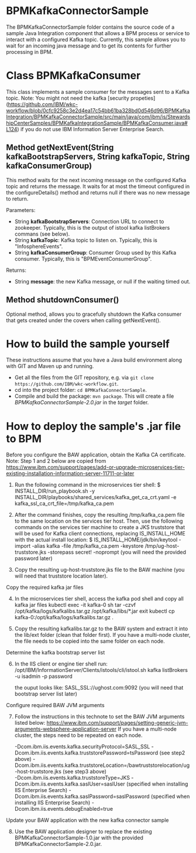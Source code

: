 # BPMKafkaConnectorSample
 The BPMKafkaConnectorSample folder contains the source code of a sample Java Integration component that allows a BPM process or service to interact with a configured Kafka topic. Currently, this sample allows you to wait for an incoming java message and to get its contents for further processing in BPM. 

# Class BPMKafkaConsumer
This class implements a sample consumer for the messages sent to a Kafka topic. Note: You might not need the kafka [security propeties] (https://github.com/IBM/wkc-workflow/blob/0cfc9258c3e2d4ea17c54bb61ba328bd0d546d96/BPMKafkaIntegration/BPMKafkaConnectorSample/src/main/java/com/ibm/is/StewardshipCenterSamples/BPMKafkaIntegrationSample/BPMKafkaConsumer.java#L124) if you do not use IBM Information Server Enterprise Search.

## Method getNextEvent(String kafkaBootstrapServers, String kafkaTopic, String kafkaConsumerGroup)
This method waits for the next incoming message on the configured Kafka topic and returns the message. It waits for at most the timeout configured in the configureDetails() method and returns null if there was no new message to return.

Parameters:
* String **kafkaBootstrapServers**: Connection URL to connect to zookeeper. Typically, this is the output of istool kafka listBrokers commans (see below).
* String **kafkaTopic**: Kafka topic to listen on. Typically, this is "InfosphereEvents".
* String **kafkaConsumerGroup**: Consumer Group used by this Kafka consumer. Typically, this is "BPMEventConsumerGroup".

Returns:
* String **message**: the new Kafka message, or null if the waiting timed out.

## Method shutdownConsumer()
Optional method, allows you to gracefully shutdown the Kafka consumer that gets created under the covers when calling getNextEvent().

# How to build the sample yourself
These instructions assume that you have a Java build environment along with GIT and Maven up and running.
* Get all the files from the GIT repository, e.g. via `git clone https://github.com/IBM/wkc-workflow.git`.
* cd into the project folder: `cd BPMKafkaConnectorSample`.
* Compile and build the package: `mvn package`. This will create a file *BPMKafkaConnectorSample-2.0.jar* in the *target* folder.

# How to deploy the sample's .jar file to BPM
Before you configure the BAW application, obtain the Kafka CA certificate.
Note: Step 1 and 2 below are copied from https://www.ibm.com/support/pages/add-or-upgrade-microservices-tier-existing-installation-information-server-11711-or-later

1. Run the following command in the microservices tier shell:
$ INSTALL_DIR/run_playbook.sh -y INSTALL_DIR/playbooks/shared_services/kafka_get_ca_crt.yaml -e kafka_ssl_ca_crt_file=/tmp/kafka_ca.pem

2. After the command finishes, copy the resulting /tmp/kafka_ca.pem file to the same location on the services tier host. 
Then, use the following commands on the services tier machine to create a JKS truststore that will be used for Kafka client connections, 
replacing IS_INSTALL_HOME with the actual install location:
$ IS_INSTALL_HOME/jdk/bin/keytool -import -alias kafka -file /tmp/kafka_ca.pem -keystore /tmp/ug-host-truststore.jks -storepass secret! -noprompt
(you will need the provided password later)

3. Copy the resulting ug-host-truststore.jks file to the BAW machine (you will need that truststore location later).

Copy the required kafka jar files

4. In the microservices tier shell, access the kafka pod shell and copy all kafka jar files
   kubectl exec -it kafka-0 sh
   tar -czvf /opt/kafka/logs/kafkalibs.tar.gz /opt/kafka/libs/*.jar
   exit
   kubectl cp kafka-0:/opt/kafka/logs/kafkalibs.tar.gz .

5. Copy the resulting kafkalibs.tar.gz to the BAW system and extract it into the lib/ext folder (clean that folder first). 
   If you have a multi-node cluster, the file needs to be copied into the same folder on each node.

Determine the kafka bootstrap server list 

6. In the IIS client or engine tier shell run:
   /opt/IBM/InformationServer/Clients/istools/cli/istool.sh kafka listBrokers -u isadmin -p password
   
   the ouput looks like: SASL_SSL://ughost.com:9092
   (you will need that bootstrap server list later)

Configure required BAW JVM arguments

7. Follow the instructions in this technote to set the BAW JVM arguments listed below: 
   https://www.ibm.com/support/pages/setting-generic-jvm-arguments-websphere-application-server
   If you have a multi-node cluster, the steps need to be repeated on each node.

   -Dcom.ibm.iis.events.kafka.securityProtocol=SASL_SSL 
   -Dcom.ibm.iis.events.kafka.truststorePassword=tsPassword                                     (see step2 above)
   -Dcom.ibm.iis.events.kafka.truststoreLocation=/bawtruststorelocation/ug-host-truststore.jks  (see step3 above)  
   -Dcom.ibm.iis.events.kafka.truststoreType=JKS 
   -Dcom.ibm.iis.events.kafka.saslUser=saslUser                                                 (specified when installing IIS Enterprise Search)
   -Dcom.ibm.iis.events.kafka.saslPassword=saslPassword                                         (specified when installing IIS Enterprise Search)
   -Dcom.ibm.iis.events.debugEnabled=true

Update your BAW application with the new kafka connector sample

8. Use the BAW application designer to replace the existing BPMKafkaConnectorSample-1.0.jar with the provided BPMKafkaConnectorSample-2.0.jar. 
